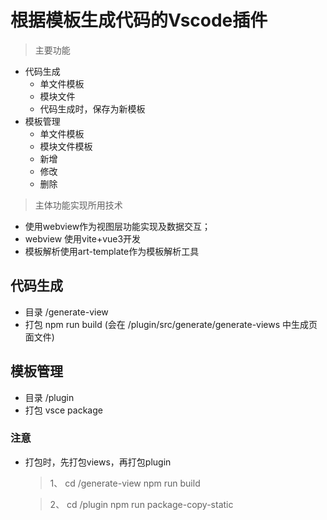 # 根据模板生成代码的Vscode插件
> 主要功能
- 代码生成
  - 单文件模板
  - 模块文件
  - 代码生成时，保存为新模板
- 模板管理
    - 单文件模板
    - 模块文件模板
    - 新增
    - 修改
    - 删除
> 主体功能实现所用技术
- 使用webview作为视图层功能实现及数据交互；
- webview 使用vite+vue3开发
- 模板解析使用art-template作为模板解析工具
## 代码生成
- 目录 /generate-view
- 打包 npm run build (会在 /plugin/src/generate/generate-views 中生成页面文件)

## 模板管理
- 目录 /plugin
- 打包 vsce package
### 注意
- 打包时，先打包views，再打包plugin
  > 1、 cd /generate-view   npm run build

  > 2、 cd /plugin   npm run package-copy-static